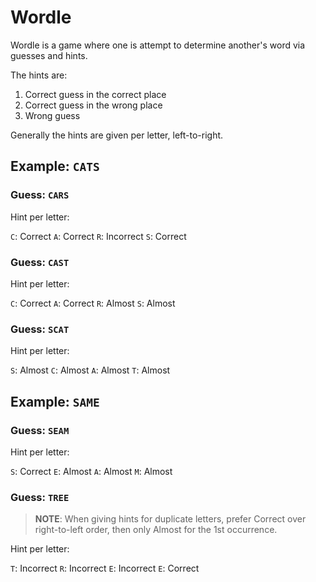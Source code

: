# Wordle

Wordle is a game where one is attempt to determine another's word via guesses and hints.

The hints are:

1. Correct guess in the correct place
2. Correct guess in the wrong place
3. Wrong guess

Generally the hints are given per letter, left-to-right.

## Example: `CATS`

### Guess: `CARS`

Hint per letter:

`C`: Correct
`A`: Correct
`R`: Incorrect
`S`: Correct

### Guess: `CAST`

Hint per letter:

`C`: Correct
`A`: Correct
`R`: Almost
`S`: Almost

### Guess: `SCAT`

Hint per letter:

`S`: Almost
`C`: Almost
`A`: Almost
`T`: Almost

## Example: `SAME`

### Guess: `SEAM`

Hint per letter:

`S`: Correct
`E`: Almost
`A`: Almost
`M`: Almost

### Guess: `TREE`

> **NOTE**: When giving hints for duplicate letters, prefer Correct over right-to-left order, then only Almost for the 1st occurrence.

Hint per letter:

`T`: Incorrect
`R`: Incorrect
`E`: Incorrect
`E`: Correct
